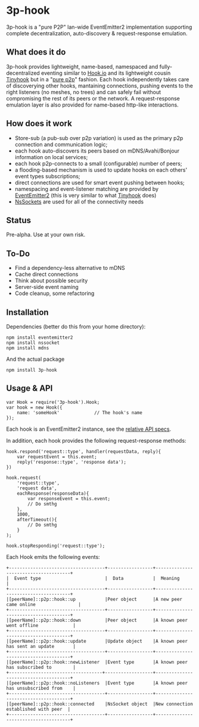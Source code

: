 3p-hook
=======

3p-hook is a "pure P2P" lan-wide EventEmitter2 implementation supporting complete decentralization, auto-discovery  &amp; request-response emulation.

What does it do
---------------

3p-hook provides lightweight, name-based, namespaced and fully-decentralized eventing similar to [Hook.io](https://github.com/hookio/hook.io) and its lightweight cousin [Tinyhook](https://github.com/sergeyksv/tinyhook) but in a "[pure p2p](http://en.wikipedia.org/wiki/Peer-to-peer#Unstructured_systems)" fashion. Each hook independently takes care of discoverying other hooks, mantaining connections, pushing events to the right listeners (no meshes, no trees) and can safely fail without compromising the rest of its peers or the network. A request-response emulation layer is also provided for name-based http-like interactions.

How does it work
----------------

* Store-sub (a pub-sub over p2p variation) is used as the primary p2p connection and communication logic;
* each hook auto-discovers its peers based on mDNS/Avahi/Bonjour information on local services;
* each hook p2p-connects to a small (configurable) number of peers;
* a flooding-based mechanism is used to update hooks on each others' event types subscriptions;
* direct connections are used for smart event pushing between hooks;
* namespacing and event-listener matching are provided by [EventEmitter2](https://github.com/hij1nx/EventEmitter2) (this is very similar to what [Tinyhook](https://github.com/sergeyksv/tinyhook) does)
* [NsSockets](https://github.com/nodejitsu/nssocket) are used for all of the connectivity needs

Status
------

Pre-alpha. Use at your own risk.

To-Do
-----

* Find a dependency-less alternative to mDNS
* Cache direct connections
* Think about possible security
* Server-side event naming
* Code cleanup, some refactoring

Installation
------------

Dependencies (better do this from your home directory): 

    npm install eventemitter2 
    npm install nssocket
    npm install mdns

And the actual package 

    npm install 3p-hook

Usage & API
-----------

    var Hook = require('3p-hook').Hook; 
    var hook = new Hook({
    	name: 'someHook'             // The hook's name
    });

Each hook is an EventEmitter2 instance, see the [relative API specs](https://github.com/hij1nx/EventEmitter2#api).

In addition, each hook provides the following request-response methods:

    hook.respond('request::type', handler(requestData, reply){
    	var requestEvent = this.event;
        reply('response::type', 'response data');
    })

    hook.request(
        'request::type', 
        'request data',
        eachResponse(responseData){
        	var responseEvent = this.event;
            // Do smthg
        },
        1000,
        afterTimeout(){
        	// Do smthg
        }
    );

    hook.stopResponding('request::type');

Each Hook emits the following events:

    +------------------------------------+-----------------+--------------------------------------+
    |  Event type                        |  Data           |  Meaning                             |
    +------------------------------------+-----------------+--------------------------------------+
    |[peerName]::p2p::hook::up           |Peer object      |A new peer came online                |
    +------------------------------------+-----------------+--------------------------------------+
    |[peerName]::p2p::hook::down         |Peer object      |A known peer went offline             |
    +------------------------------------+-----------------+--------------------------------------+
    |[peerName]::p2p::hook::update       |Update object    |A known peer has sent an update       |
    +------------------------------------+-----------------+--------------------------------------+
    |[peerName]::p2p::hook::newListener  |Event type       |A known peer has subscribed to        |
    +-----------------------------------+------------------+--------------------------------------+
    |[peerName]::p2p::hook::noListeners  |Event type       |A known peer has unsubscribed from    |
    +------------------------------------+-----------------+--------------------------------------+ 
    |[peerName]::p2p::hook::connected    |NsSocket object  |New connection established with peer  |
    +------------------------------------+-----------------+--------------------------------------+
